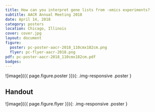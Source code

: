 ```yaml
---
title: How can you interpret gene lists from -omics experiments?
subtitle: AACR Annual Meeting 2018
date: April 14, 2018
category: posters
location: Chicago, Illinois
cover: cover.jpg
layout: document
figure:
  poster: pc-poster-aacr-2018_110cmx182cm.png
  flyer: pc-flyer-aacr-2018.png
pdf: pc-poster-aacr-2018_110cmx182cm.pdf
badges:
---
```


 ![image]({{ page.figure.poster }}){: .img-responsive .poster }

## Handout
 ![image]({{ page.figure.flyer }}){: .img-responsive .poster }
